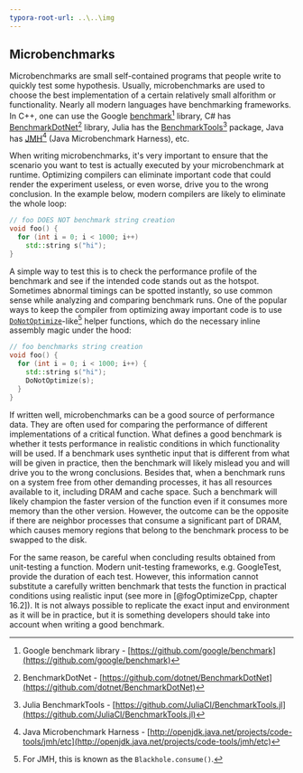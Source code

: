 ```yaml
---
typora-root-url: ..\..\img
---
```


## Microbenchmarks

Microbenchmarks are small self-contained programs that people write to quickly test some hypothesis. Usually, microbenchmarks are used to choose the best implementation of a certain relatively small alforithm or functionality. Nearly all modern languages have benchmarking frameworks. In C++, one can use the Google [benchmark](https://github.com/google/benchmark)[^3] library, C# has [BenchmarkDotNet](https://github.com/dotnet/BenchmarkDotNet)[^4] library, Julia has the [BenchmarkTools](https://github.com/JuliaCI/BenchmarkTools.jl)[^5] package, Java has [JMH](http://openjdk.java.net/projects/code-tools/jmh/etc)[^6] (Java Microbenchmark Harness), etc.

When writing microbenchmarks, it's very important to ensure that the scenario you want to test is actually executed by your microbenchmark at runtime. Optimizing compilers can eliminate important code that could render the experiment useless, or even worse, drive you to the wrong conclusion. In the example below, modern compilers are likely to eliminate the whole loop:

```cpp
// foo DOES NOT benchmark string creation
void foo() {
  for (int i = 0; i < 1000; i++)
    std::string s("hi");
}
```

A simple way to test this is to check the performance profile of the benchmark and see if the intended code stands out as the hotspot. Sometimes abnormal timings can be spotted instantly, so use common sense while analyzing and comparing benchmark runs. One of the popular ways to keep the compiler from optimizing away important code is to use [`DoNotOptimize`](https://github.com/google/benchmark/blob/c078337494086f9372a46b4ed31a3ae7b3f1a6a2/include/benchmark/benchmark.h#L307)-like[^7] helper functions, which do the necessary inline assembly magic under the hood:

```cpp
// foo benchmarks string creation
void foo() {
  for (int i = 0; i < 1000; i++) {
    std::string s("hi");
    DoNotOptimize(s);
  }
}
```

If written well, microbenchmarks can be a good source of performance data. They are often used for comparing the performance of different implementations of a critical function. What defines a good benchmark is whether it tests performance in realistic conditions in which functionality will be used. If a benchmark uses synthetic input that is different from what will be given in practice, then the benchmark will likely mislead you and will drive you to the wrong conclusions. Besides that, when a benchmark runs on a system free from other demanding processes, it has all resources available to it, including DRAM and cache space. Such a benchmark will likely champion the faster version of the function even if it consumes more memory than the other version. However, the outcome can be the opposite if there are neighbor processes that consume a significant part of DRAM, which causes memory regions that belong to the benchmark process to be swapped to the disk. 

For the same reason, be careful when concluding results obtained from unit-testing a function. Modern unit-testing frameworks, e.g. GoogleTest, provide the duration of each test. However, this information cannot substitute a carefully written benchmark that tests the function in practical conditions using realistic input (see more in [@fogOptimizeCpp, chapter 16.2]). It is not always possible to replicate the exact input and environment as it will be in practice, but it is something developers should take into account when writing a good benchmark.

[^3]: Google benchmark library - [https://github.com/google/benchmark](https://github.com/google/benchmark)
[^4]: BenchmarkDotNet - [https://github.com/dotnet/BenchmarkDotNet](https://github.com/dotnet/BenchmarkDotNet)
[^5]: Julia BenchmarkTools - [https://github.com/JuliaCI/BenchmarkTools.jl](https://github.com/JuliaCI/BenchmarkTools.jl)
[^6]: Java Microbenchmark Harness - [http://openjdk.java.net/projects/code-tools/jmh/etc](http://openjdk.java.net/projects/code-tools/jmh/etc)
[^7]: For JMH, this is known as the `Blackhole.consume()`.